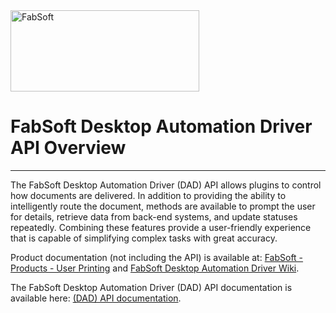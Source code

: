 <a href="https://www.fabsoft.com/">
  <picture>
    <source media="(prefers-color-scheme: dark)" srcset="https://www.fabsoft.com/media/ljdbxvkt/fabsoftlogo-white.svg" height="130px" width="302px">
    <source media="(prefers-color-scheme: light)" srcset="https://www.fabsoft.com/media/kb0dzbc2/logo.png">
    <img alt="FabSoft" src="https://www.fabsoft.com/media/ljdbxvkt/fabsoftlogo-white.svg" height="130px" width="302px">
 </picture>
</a>
<br />
<h1>FabSoft Desktop Automation Driver API Overview</h1>
<hr />
<p>
The FabSoft Desktop Automation Driver (DAD) API allows plugins to control how documents are delivered. In addition to providing the ability to intelligently route the document, methods are available to prompt the user for details, retrieve data from back-end systems, and update statuses repeatedly. Combining these features provide a user-friendly experience that is capable of simplifying complex tasks with great accuracy.
</p>
<p>
Product documentation (not including the API) is available at: <a href="https://www.fabsoft.com/document-capture/">FabSoft - Products - User Printing</a> and <a href="http://wiki.fabsoft.com/index.php?title=FabSoft_Universal_Printer_Driver">FabSoft Desktop Automation Driver Wiki</a>.
</p>
<p>
The FabSoft Desktop Automation Driver (DAD) API documentation is available here: <a href="https://github.com/fabsoft-upd/SamplePlugin/wiki">(DAD) API documentation</a>.
</p>
